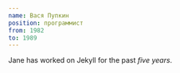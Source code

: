 ```yaml
---
name: Вася Пупкин
position: программист
from: 1982
to: 1989
---
```

Jane has worked on Jekyll for the past *five years*.